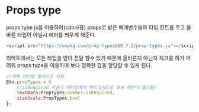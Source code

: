 # Props type
props type js를 이용하여(cdn사용) props로 받은 매개변수들의 타입 힌트를 주고 올바른 타입이 아닐시 에러를 띄우게 해준다.

```js
<script src="https://unpkg.com/prop-types@15.7.2/prop-types.js"></script>
```

리액트에서는 모든 타입을 받아 전달 할수 있기 때문에 올바른지 아닌지 체크를 하기 어려워 props type을 이용하여 보다 정확한 값을 할당할 수 있게 된다.

```jsx
//객체 리터럴 형식으로 사용
Btn.propTypes = {
    //isRequired 사용시 에디트에서 하이라이트로 표시 해준다(웹스톰)
    textData:PropTypes.number.isRequired,
    sizeScale:PropTypes.bool
};
```